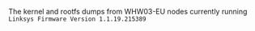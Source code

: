 The kernel and rootfs dumps from WHW03-EU nodes currently running `Linksys Firmware Version 1.1.19.215389`
